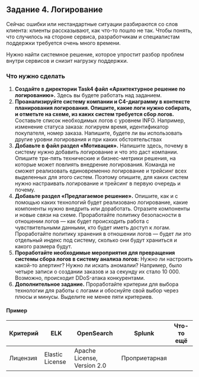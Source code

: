 ## Задание 4. Логирование

Сейчас ошибки или нестандартные ситуации разбираются со слов клиента: клиенты рассказывают, как что-то пошло не так.
Чтобы понять, что случилось на стороне сервиса, разработчикам и специалистам поддержки требуется очень много времени.

Нужно найти системное решение, которое упростит разбор проблем внутри сервисов и снизит нагрузку поддержки.

### Что нужно сделать

1. **Создайте в директории Task4 файл «Архитектурное решение по логированию».** Здесь вы будете работать над заданием.
2. **Проанализируйте систему компании и C4-диаграмму в контексте планирования логирования. Опишите, какие логи нужно
   собирать, и отметьте на схеме, из каких систем требуется сбор логов.** Составьте список необходимых логов с уровнем
   INFO.
   Например, изменение статуса заказа: логируем время, идентификатор покупателя, номер заказа.
   Напишите, будете ли вы использовать другие уровни логирования и при каких обстоятельствах
3. **Добавьте в файл раздел «Мотивация».** Напишите здесь, почему в систему нужно добавить логирование и что это даст
   компании.
   Опишите три-пять технические и бизнес-метрики решения, на которые может повлиять внедрение логирования.
   Команда не сможет реализовать единовременно логирование и трейсинг всех выделенных для этого систем. Поэтому опишите,
   для каких систем нужно настраивать логирование и трейсинг в первую очередь и почему.
4. **Добавьте раздел «Предлагаемое решение».**
   Опишите, как и с помощью каких технологий будет реализовано логирование, какие компоненты нужно внедрить или
   доработать.
   Отразите компоненты и новые связи на схеме.
   Проработайте политику безопасности в отношении логов — как будет происходить работа с чувствительными данными, кто
   будет иметь доступ к логам.
   Проработайте политику хранения в отношении логов — будет ли это отдельный индекс под систему, сколько они будут
   храниться и какого размера будут.
5. **Проработайте необходимые мероприятия для превращения системы сбора логов в систему анализа логов:**
   Нужно ли настроить какой-то алертинг?
   Нужно ли искать аномалии? Например, было четыре записи о создании заказов и за секунду их стало 10 000. Возможно,
   происходит DDoS-атака конкурентами.
6. **Дополнительное задание.** Проработайте критерии для выбора технологии для работы с логами и обоснуйте свой выбор
   через плюсы и минусы. Выделите не менее пяти критериев.

#### Пример

| Критерий | ELK | OpenSearch | Splunk | Что-то ещё |
|----------|-----|------------|--------|------------|
|Лицензия | Elastic License | Apache License, Version 2.0 | Проприетарная |
